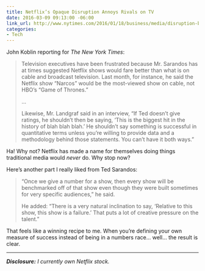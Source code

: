 ```yaml
---
title: Netflix’s Opaque Disruption Annoys Rivals on TV
date: 2016-03-09 09:13:00 -06:00
link_url: http://www.nytimes.com/2016/01/18/business/media/disruption-by-netflix-irks-tv-foes.html
categories:
- Tech
---
```


John Koblin reporting for *The New York Times*:

> Television executives have been frustrated because Mr. Sarandos has at times suggested Netflix shows would fare better than what is on cable and broadcast television. Last month, for instance, he said the Netflix show “Narcos” would be the most-viewed show on cable, not HBO’s “Game of Thrones.”
>
>…
>
> Likewise, Mr. Landgraf said in an interview, “If Ted doesn’t give ratings, he shouldn’t then be saying, ‘This is the biggest hit in the history of blah blah blah.’ He shouldn’t say something is successful in quantitative terms unless you’re willing to provide data and a methodology behind those statements. You can’t have it both ways.”

Ha! Why not? Netflix has made a name for themselves doing things traditional media would *never* do. Why stop now?

Here’s another part I really liked from Ted Sarandos:

> “Once we give a number for a show, then every show will be benchmarked off of that show even though they were built sometimes for very specific audiences,” he said.
>
> He added: “There is a very natural inclination to say, ‘Relative to this show, this show is a failure.’ That puts a lot of creative pressure on the talent.”

That feels like a winning recipe to me. When you’re defining your own measure of success instead of being in a numbers race… well… the result is clear.

***

***Disclosure:*** *I currently own Netflix stock.*
